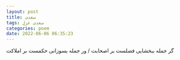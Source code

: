 ```yaml
---
layout: post
title: سعدی
tags: سعدی غزل
categories: poem
date: 2022-06-06 06:35:23
---
```


گر جمله ببخشایی فضلست بر اصحابت / ور جمله بسوزانی حکمست بر املاکت

